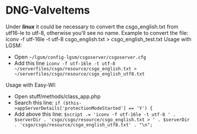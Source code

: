# DNG-ValveItems

Under ___linux___ it could be necessary to convert the csgo_english.txt from utf16-le to utf-8, otherwise you'll see no name.
Example to convert the file: iconv -f utf-16le -t utf-8 csgo_english.txt > csgo_english_test.txt
Usage with LGSM:
 - Open `~/lgsm/config-lgsm/csgoserver/csgoserver.cfg`
 - Add this line `iconv -f utf-16le -t utf-8 ~/serverfiles/csgo/resource/csgo_english.txt > ~/serverfiles/csgo/resource/csgo_english_utf8.txt`

Usage with Easy-WI:
 - Open stuff/methods/class_app.php
 - Search this line: `if ($this->appServerDetails['protectionModeStarted'] == 'Y') {`
 - Add above this line: `$script .= 'iconv -f utf-16le -t utf-8 ' . $serverDir . 'csgo/csgo/resource/csgo_english.txt > ' . $serverDir . 'csgo/csgo/resource/csgo_english_utf8.txt' . "\n";`
